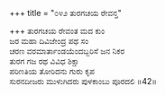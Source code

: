 +++
title = "೦೪೨ ತುರಗಚಯ ರೇವನ್ತ"

+++
ತುರಗಚಯ ರೇವಂತ ಮದ ಕುಂ  
ಜರ ಮಹಾ ದಿವಿಜೇಂದ್ರ ಪಥ ಸಂ  
ಚರಣ ವರಮಾರ್ತಾಂಡಯೆಂದಬ್ಬರಿಸೆ ಜನ ನಿಕರ   
ತುರಗ ಗಜ ರಥ ವಿವಿಧ ಶಿಕ್ಷಾ  
ಪರಿಣತಿಯ ತೋರಿದನು ಗುರು ಕೃಪ    
ಸುರನದೀಜರು ಮುಳುಗಿದರು ಪುಳಕಾಂಬು ಪೂರದಲಿ     ॥42॥
